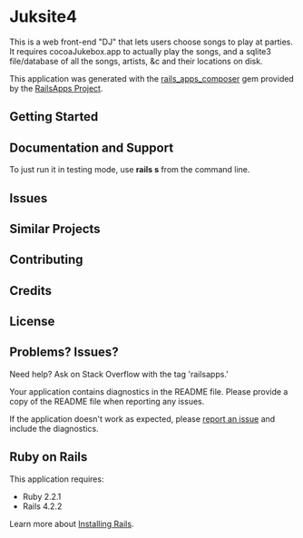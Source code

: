 Juksite4
================

This is a web front-end "DJ" that lets users choose songs to play at parties. 
It requires cocoaJukebox.app to actually play the songs, 
and a sqlite3 file/database of all the songs, artists, &c and their locations on disk.

This application was generated with the [rails_apps_composer](https://github.com/RailsApps/rails_apps_composer) gem
provided by the [RailsApps Project](http://railsapps.github.io/).



Getting Started
---------------

Documentation and Support
-------------------------

To just run it in testing mode, use **rails s** from the command line.

Issues
-------------

Similar Projects
----------------

Contributing
------------

Credits
-------

License
-------

Problems? Issues?
-----------

Need help? Ask on Stack Overflow with the tag 'railsapps.'

Your application contains diagnostics in the README file. Please provide a copy of the README file when reporting any issues.

If the application doesn't work as expected, please [report an issue](https://github.com/RailsApps/rails_apps_composer/issues)
and include the diagnostics.

Ruby on Rails
-------------

This application requires:

- Ruby 2.2.1
- Rails 4.2.2

Learn more about [Installing Rails](http://railsapps.github.io/installing-rails.html).
